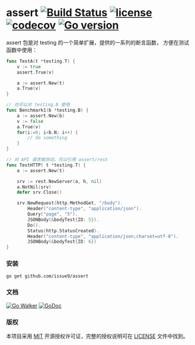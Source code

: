 assert
[![Build Status](https://travis-ci.org/issue9/assert.svg?branch=master)](https://travis-ci.org/issue9/assert)
[![license](https://img.shields.io/badge/license-MIT-brightgreen.svg?style=flat)](https://opensource.org/licenses/MIT)
[![codecov](https://codecov.io/gh/issue9/assert/branch/master/graph/badge.svg)](https://codecov.io/gh/issue9/assert)
[![Go version](https://img.shields.io/badge/Go-1.5-brightgreen.svg?style=flat)](https://golang.org)
======

assert 包是对 testing 的一个简单扩展，提供的一系列的断言函数，
方便在测试函数中使用：
```go
func TestA(t *testing.T) {
    v := true
    assert.True(v)

    a := assert.New(t)
    a.True(v)
}

// 也可以对 testing.B 使用
func Benchmark1(b *testing.B) {
    a := assert.New(b)
    v := false
    a.True(v)
    for(i:=0; i<b.N; i++) {
        // do something
    }
}

// 对 API 请求做测试，可以引用 assert/rest
func TestHTTP( t *testing.T) {
    a := assert.New(t)

	srv := rest.NewServer(a, h, nil)
	a.NotNil(srv)
	defer srv.Close()

	srv.NewRequest(http.MethodGet, "/body").
		Header("content-type", "application/json").
		Query("page", "5").
		JSONBody(&bodyTest{ID: 5}).
		Do().
		Status(http.StatusCreated).
		Header("content-type", "application/json;charset=utf-8").
        JSONBody(&bodyTest{ID: 6})
}
```

### 安装

```shell
go get github.com/issue9/assert
```


### 文档

[![Go Walker](https://gowalker.org/api/v1/badge)](https://gowalker.org/github.com/issue9/assert)
[![GoDoc](https://godoc.org/github.com/issue9/assert?status.svg)](https://godoc.org/github.com/issue9/assert)


### 版权

本项目采用 [MIT](https://opensource.org/licenses/MIT) 开源授权许可证，完整的授权说明可在 [LICENSE](LICENSE) 文件中找到。
